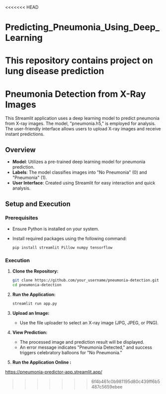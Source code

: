 <<<<<<< HEAD
# Predicting_Pneumonia_Using_Deep_Learning
This repository contains project on lung disease prediction 
=======
# Pneumonia Detection from X-Ray Images

This Streamlit application uses a deep learning model to predict pneumonia from X-ray images. The model, "pneumonia.h5," is employed for analysis. The user-friendly interface allows users to upload X-ray images and receive instant predictions.

## Overview

- **Model**: Utilizes a pre-trained deep learning model for pneumonia prediction.
- **Labels**: The model classifies images into "No Pneumonia" (0) and "Pneumonia" (1).
- **User Interface**: Created using Streamlit for easy interaction and quick analysis.

## Setup and Execution

### Prerequisites

- Ensure Python is installed on your system.
- Install required packages using the following command:

    ```bash
    pip install streamlit Pillow numpy tensorflow
    ```

### Execution

1. **Clone the Repository:**

    ```bash
    git clone https://github.com/your_username/pneumonia-detection.git
    cd pneumonia-detection
    ```

2. **Run the Application:**

    ```bash
    streamlit run app.py
    ```

3. **Upload an Image:**
    - Use the file uploader to select an X-ray image (JPG, JPEG, or PNG).

4. **View Prediction:**
    - The processed image and prediction result will be displayed.
    - An error message indicates "Pneumonia Detected," and success triggers celebratory balloons for "No Pneumonia."
  
   
5. **Run the Application Online :**

https://pneumonia-predictor-app.streamlit.app/

>>>>>>> 6f4b461c0b981195d80c439ff6b5487c5659ebee
